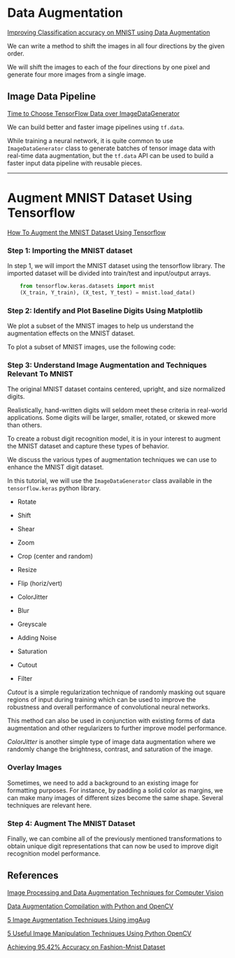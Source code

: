 # Data Augmentation

[Improving Classification accuracy on MNIST using Data Augmentation](https://towardsdatascience.com/improving-accuracy-on-mnist-using-data-augmentation-b5c38eb5a903?gi=916228e35c66)

We can write a method to shift the images in all four directions by the given order.

We will shift the images to each of the four directions by one pixel and generate four more images from a single image.


## Image Data Pipeline

[Time to Choose TensorFlow Data over ImageDataGenerator](https://towardsdatascience.com/time-to-choose-tensorflow-data-over-imagedatagenerator-215e594f2435)

We can build better and faster image pipelines using `tf.data`. 

While training a neural network, it is quite common to use `ImageDataGenerator` class to generate batches of tensor image data with real-time data augmentation, but the `tf.data` API can be used to build a faster input data pipeline with reusable pieces.


----------



# Augment MNIST Dataset Using Tensorflow

[How To Augment the MNIST Dataset Using Tensorflow](https://medium.com/the-data-science-publication/how-to-augment-the-mnist-dataset-using-tensorflow-4fbf113e99a0)

### Step 1: Importing the MNIST dataset

In step 1, we will import the MNIST dataset using the tensorflow library. The imported dataset will be divided into train/test and input/output arrays.

```py
    from tensorflow.keras.datasets import mnist
    (X_train, Y_train), (X_test, Y_test) = mnist.load_data()
```

### Step 2: Identify and Plot Baseline Digits Using Matplotlib

We plot a subset of the MNIST images to help us understand the augmentation effects on the MNIST dataset. 

To plot a subset of MNIST images, use the following code:

### Step 3:  Understand Image Augmentation and Techniques Relevant To MNIST

The original MNIST dataset contains centered, upright, and size normalized digits. 

Realistically, hand-written digits will seldom meet these criteria in real-world applications. Some digits will be larger, smaller, rotated, or skewed more than others. 

To create a robust digit recognition model, it is in your interest to augment the MNIST dataset and capture these types of behavior. 

We discuss the various types of augmentation techniques we can use to enhance the MNIST digit dataset. 

In this tutorial, we will use the `ImageDataGenerator` class available in the `tensorflow.keras` python library. 

- Rotate
- Shift
- Shear
- Zoom

- Crop (center and random)
- Resize
- Flip (horiz/vert)
- ColorJitter
- Blur
- Greyscale

- Adding Noise
- Saturation
- Cutout
- Filter

_Cutout_ is a simple regularization technique of randomly masking out square regions of input during training which can be used to improve the robustness and overall performance of convolutional neural networks. 

This method can also be used in conjunction with existing forms of data augmentation and other regularizers to further improve model performance.


_ColorJitter_ is another simple type of image data augmentation where we randomly change the brightness, contrast, and saturation of the image. 

### Overlay Images

Sometimes, we need to add a background to an existing image for formatting purposes. For instance, by padding a solid color as margins, we can make many images of different sizes become the same shape. Several techniques are relevant here.

### Step 4: Augment The MNIST Dataset

Finally, we can combine all of the previously mentioned transformations to obtain unique digit representations that can now be used to improve digit recognition model performance.



## References

[Image Processing and Data Augmentation Techniques for Computer Vision](https://towardsdatascience.com/image-processing-techniques-for-computer-vision-11f92f511e21)

[Data Augmentation Compilation with Python and OpenCV](https://towardsdatascience.com/data-augmentation-compilation-with-python-and-opencv-b76b1cd500e0)

[5 Image Augmentation Techniques Using imgAug](https://betterprogramming.pub/5-common-image-augmentations-for-machine-learning-c6b5a03ebf38)

[5 Useful Image Manipulation Techniques Using Python OpenCV](https://betterprogramming.pub/5-useful-image-manipulation-techniques-using-python-opencv-505492d077ef)

[Achieving 95.42% Accuracy on Fashion-Mnist Dataset](https://secantzhang.github.io/blog/deep-learning-fashion-mnist)

